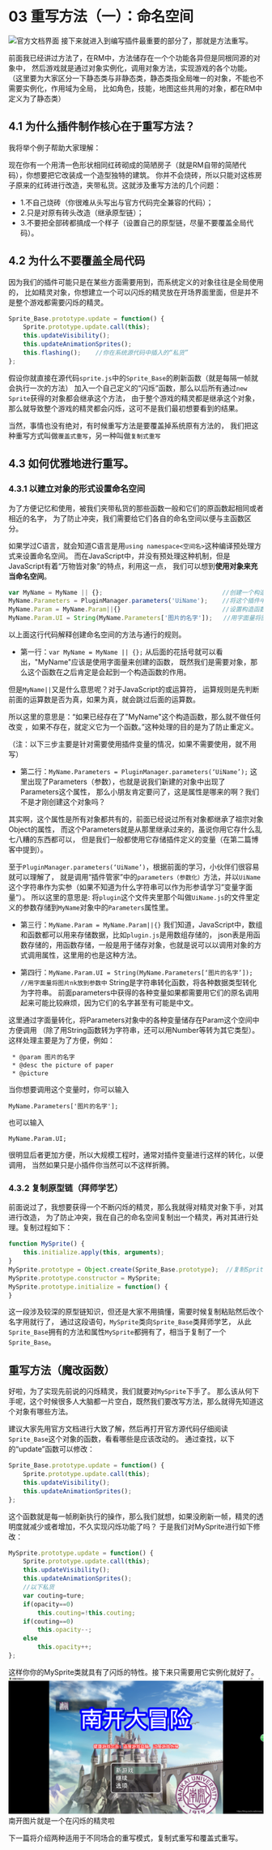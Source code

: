 # 03 重写方法（一）：命名空间
![官方文档界面](img/3-1.png)
接下来就进入到编写插件最重要的部分了，那就是方法重写。

前面我已经讲过方法了，在RM中，方法储存在一个个功能各异但是同根同源的对象中，
然后游戏就是通过对象实例化，调用对象方法，实现游戏的各个功能。
（这里要为大家区分一下静态类与非静态类，静态类指全局唯一的对象，不能也不需要实例化，作用域为全局，
比如角色，技能，地图这些共用的对象，都在RM中定义为了静态类）

## 4.1 为什么插件制作核心在于重写方法？
我将举个例子帮助大家理解：

现在你有一个用清一色形状相同红砖砌成的简陋房子（就是RM自带的简陋代码），你想要把它改装成一个造型独特的建筑。
你并不会烧砖，所以只能对这栋房子原来的红砖进行改造，夹带私货。这就涉及重写方法的几个问题：
+ 1.不自己烧砖（你很难从头写出与官方代码完全兼容的代码）；
+ 2.只是对原有砖头改造（继承原型链）；
+ 3.不要把全部砖都搞成一个样子（设置自己的原型链，尽量不要覆盖全局代码）。

## 4.2 为什么不要覆盖全局代码
因为我们的插件可能只是在某些方面需要用到，而系统定义的对象往往是全局使用的，
比如精灵对象，你想建立一个可以闪烁的精灵放在开场界面里面，但是并不是整个游戏都需要闪烁的精灵。
```js
Sprite_Base.prototype.update = function() {
    Sprite.prototype.update.call(this);
    this.updateVisibility();
    this.updateAnimationSprites();
    this.flashing();    //你在系统源代码中插入的“私货”
};
```
假设你就直接在源代码``sprite.js``中的``Sprite_Base``的刷新函数（就是每隔一帧就会执行一次的方法）
加入一个自己定义的“闪烁”函数，那么以后所有通过``new Sprite``获得的对象都会继承这个方法，
由于整个游戏的精灵都是继承这个对象，那么就导致整个游戏的精灵都会闪烁，这可不是我们最初想要看到的结果。

当然，事情也没有绝对，有时候重写方法是要覆盖掉系统原有方法的，
我们把这种重写方式叫做``覆盖式重写``，另一种叫做``复制式重写``

## 4.3 如何优雅地进行重写。
### 4.3.1 以建立对象的形式设置命名空间

为了方便记忆和使用，被我们夹带私货的那些函数一般和它们的原函数起相同或者相近的名字，
为了防止冲突，我们需要给它们各自的命名空间以便与主函数区分。

如果学过C语言，就会知道C语言是用``using namespace<空间名>``这种编译预处理方式来设置命名空间。
而在JavaScript中，并没有预处理这种机制，但是JavaScript有着“万物皆对象”的特点，利用这一点，
我们可以想到**使用对象来充当命名空间**。
```js
var MyName = MyName || {};                                 //创建一个构造函数，如果存在就不用创建
MyName.Parameters = PluginManager.parameters('UiName');    //将这个插件中的变量放入一个命名空间中
MyName.Param = MyName.Param||{}                            //设置构造函数存储参数
MyName.Param.UI = String(MyName.Parameters['图片的名字']);   //用字面量将图片nk放到参数中
```
以上面这行代码解释创建命名空间的方法与通行的规则。
+ 第一行：``var MyName = MyName || {};``
从后面的花括号就可以看出，"MyName"应该是使用字面量来创建的函数，
既然我们是需要对象，那么这个函数在之后肯定是会起到一个构造函数的作用。

但是``MyName||``又是什么意思呢？对于JavaScript的或运算符，
运算规则是先判断前面的运算数是否为真，如果为真，就会跳过后面的运算数。

所以这里的意思是：“如果已经存在了"MyName"这个构造函数，那么就不做任何改变
，如果不存在，就定义它为一个函数。”这种处理的目的是为了防止重定义。

（注：以下三步主要是针对需要使用插件变量的情况，如果不需要使用，就不用写）

+ 第二行：``MyName.Parameters = PluginManager.parameters(‘UiName’);``
这里出现了Parameters（参数），也就是说我们新建的对象中出现了Parameters这个属性，
那么小朋友肯定要问了，这是属性是哪来的啊？我们不是才刚创建这个对象吗？

其实啊，这个属性是所有对象都共有的，前面已经说过所有对象都继承了祖宗对象Object的属性，
而这个Parameters就是从那里继承过来的，虽说你用它存什么乱七八糟的东西都可以，
但是我们一般都使用它存储插件定义的变量（在第二篇博客中提到）。

至于``PluginManager.parameters(‘UiName’)``，根据前面的学习，小伙伴们很容易就可以理解了，
就是调用“插件管家”中的``parameters（参数化）``方法，并以``UiName``这个字符串作为实参（如果不知道为什么字符串可以作为形参请学习”变量字面量“）。
所以这里的意思是:
将``plugin``这个文件夹里那个叫做``UiName.js``的文件里定义的参数存储到``MyName``对象中的``Parameters``属性里。

+ 第三行：``MyName.Param = MyName.Param||{}``
我们知道，JavaScript中，数组和函数都可以用来存储数据，比如``plugin.js``是用数组存储的，
json表是用函数存储的，用函数存储，一般是用于储存对象，也就是说可以以调用对象的方式调用属性，这里用的也是这种方法。

+ 第四行：``MyName.Param.UI = String(MyName.Parameters[‘图片的名字’]); //用字面量将图片nk放到参数中``
String是字符串转化函数，将各种数据类型转化为字符串。
前面parameters中获得的各种变量如果都需要用它们的原名调用起来可能比较麻烦，因为它们的名字甚至有可能是中文。

这里通过字面量转化，将Parameters对象中的各种变量储存在Param这个空间中方便调用
（除了用String函数转为字符串，还可以用Number等转为其它类型）。这样处理主要是为了方便，例如：
```
 * @param 图片的名字
 * @desc the picture of paper
 * @picture
```
当你想要调用这个变量时，你可以输入
```
MyName.Parameters['图片的名字'];
```
也可以输入
```
MyName.Param.UI;
```
很明显后者更加方便，所以大规模工程时，通常对插件变量进行这样的转化，以便调用，
当然如果只是小插件你当然可以不这样折腾。

### 4.3.2 复制原型链（拜师学艺）
前面说过了，我想要获得一个不断闪烁的精灵，那么我就得对精灵对象下手，对其进行改造，
为了防止冲突，我在自己的命名空间复制出一个精灵，再对其进行处理。复制过程如下：
```js
function MySprite() {                                
    this.initialize.apply(this, arguments);  
}
MySprite.prototype = Object.create(Sprite_Base.prototype);  //复制Sprite_Base的原型链
MySprite.prototype.constructor = MySprite;
MySprite.prototype.initialize = function() {
}
```
这一段涉及较深的原型链知识，但还是大家不用搞懂，需要时候复制粘贴然后改个名字用就行了，
通过这段语句，``MySprite``类向``Sprite_Base``类拜师学艺，
从此``Sprite_Base``拥有的方法和属性``MySprite``都拥有了，相当于复制了一个``Sprite_Base``。

## 重写方法（魔改函数）
好啦，为了实现先前说的闪烁精灵，我们就要对``MySprite``下手了。
那么该从何下手呢，这个时候很多人大脑都一片空白，既然我们要改写方法，那么就得先知道这个对象有哪些方法。

建议大家先用官方文档进行大致了解，然后再打开官方源代码仔细阅读``Sprite_Base``这个对象的函数，看看哪些是应该改动的。
通过查找，以下的“update”函数可以修改：
```js
Sprite_Base.prototype.update = function() {
    Sprite.prototype.update.call(this);
    this.updateVisibility();
    this.updateAnimationSprites();
};
```

这个函数就是每一帧刷新执行的操作，那么我们就想，如果没刷新一帧，精灵的透明度就减少或者增加，不久实现闪烁功能了吗？
于是我们对MySprite进行如下修改：
```js
MySprite.prototype.update = function() {
    Sprite.prototype.update.call(this);
    this.updateVisibility();
    this.updateAnimationSprites();
    //以下私货
    var couting=ture;
    if(opacity==0)
    	this.couting=!this.couting;
    if(couting==0)
    	this.opacity--;
    else
    	this.opacity++;
};
```
这样你你的MySprite类就具有了闪烁的特性。接下来只需要用它实例化就好了。
![](img/4-1.png)
南开图片就是一个在闪烁的精灵啦

下一篇将介绍两种适用于不同场合的重写模式，复制式重写和覆盖式重写。
